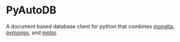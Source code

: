 # PyAutoDB
A document based database client for python that combines [mongita](https://github.com/scottrogowski/mongita), [pymongo](https://github.com/mongodb/mongo-python-driver), and [motor](https://github.com/mongodb/motor).
